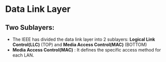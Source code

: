 # Data Link Layer

## Two Sublayers:
* The IEEE has divided the data link layer into 2 sublayers: **Logical Link Control(LLC)** (TOP) and **Media Access Control(MAC)** (BOTTOM)
* **Media Access Control(MAC)** : It defines the specific access method for each LAN.